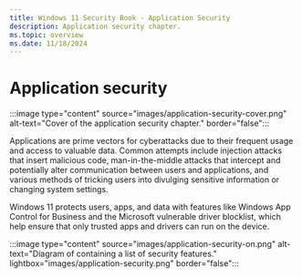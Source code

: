 ```yaml
---
title: Windows 11 Security Book - Application Security
description: Application security chapter.
ms.topic: overview
ms.date: 11/18/2024
---
```


# Application security

:::image type="content" source="images/application-security-cover.png" alt-text="Cover of the application security chapter." border="false":::

Applications are prime vectors for cyberattacks due to their frequent usage and access to valuable data. Common attempts include injection attacks that insert malicious code, man-in-the-middle attacks that intercept and potentially alter communication between users and applications, and various methods of tricking users into divulging sensitive information or changing system settings.

Windows 11 protects users, apps, and data with features like Windows App Control for Business and the Microsoft vulnerable driver blocklist, which help ensure that only trusted apps and drivers can run on the device.

:::image type="content" source="images/application-security-on.png" alt-text="Diagram of containing a list of security features." lightbox="images/application-security.png" border="false":::
